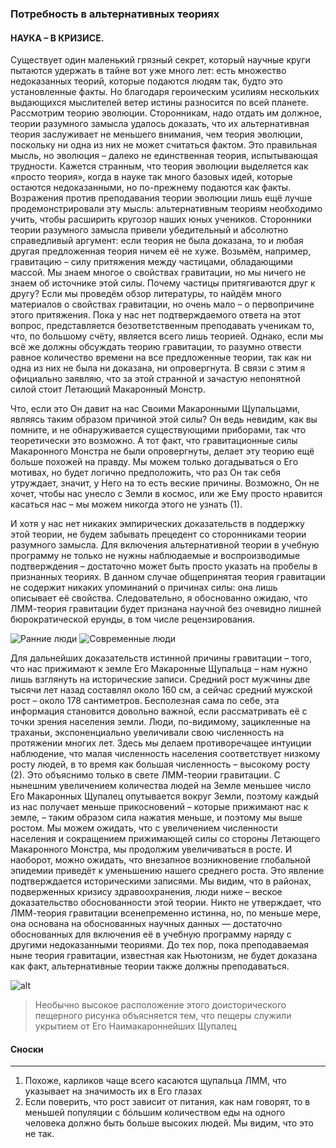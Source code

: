 ### Потребность в альтернативных теориях
#### НАУКА – В КРИЗИСЕ. 
Существует один маленький грязный
секрет, который научные круги пытаются удержать в тайне вот уже
много лет: есть множество недоказанных теорий, которые
подаются людям
так, будто это установленные факты. Но благодаря героическим
усилиям нескольких выдающихся мыслителей ветер истины разносится по
всей планете.
Рассмотрим теорию эволюции. Сторонникам, надо отдать им должное,
теории разумного замысла удалось доказать, что их альтернативная теория
заслуживает не меньшего внимания, чем теория эволюции, поскольку ни одна
из них не может считаться фактом. Это правильная мысль, но эволюция –
далеко не единственная теория, испытывающая трудности.
Кажется странным, что теория эволюции выделяется как «просто теория»,
когда в науке так много базовых идей, которые остаются недоказанными,
но по-прежнему подаются как факты. Возражения против преподавания теории
эволюции лишь ещё лучше продемонстрировали эту мысль: альтернативным
теориям необходимо учить, чтобы расширить кругозор наших юных
учеников. Сторонники теории разумного замысла привели убедительный и
абсолютно справедливый аргумент: если теория не была доказана, то и
любая другая предложенная теория ничем её не хуже.
Возьмём, например, гравитацию – силу притяжения между частицами,
обладающими массой. Мы знаем многое о свойствах гравитации, но мы
ничего не знаем об источнике этой силы. Почему частицы притягиваются друг
к другу? Если мы проведём обзор литературы, то найдём много материалов
о свойствах гравитации, но очень мало – о первопричине этого притяжения.
Пока у нас нет подтверждаемого ответа на этот вопрос, представляется
безответственным преподавать ученикам то, что, по большому счёту,
является всего лишь теорией. Однако, если мы всё же должны обсуждать
теорию гравитации, то разумно отвести равное количество времени на все
предложенные теории, так как ни одна из них не была ни доказана, ни
опровергнута. В связи с этим я официально заявляю, что за этой странной и
зачастую непонятной силой стоит Летающий Макаронный Монстр.

Что, если это Он давит на нас Своими Макаронными Щупальцами, являясь
таким образом причиной этой силы? Он ведь невидим, как вы помните, и не
обнаруживается существующими приборами, так что теоретически это
возможно. А тот факт, что гравитационные силы Макаронного Монстра не
были опровергнуты, делает эту теорию ещё больше похожей на правду. Мы
можем только догадываться о Его мотивах, но будет логично предположить,
что раз Он так себя утруждает, значит, у Него на то есть веские причины.
Возможно, Он не хочет, чтобы нас унесло с Земли в космос, или же Ему просто
нравится касаться нас – мы можем никогда этого не узнать (1). 

И хотя у нас нет никаких эмпирических доказательств в поддержку этой
теории, не будем забывать прецедент со сторонниками теории разумного
замысла. Для включения альтернативной теории в учебную программу не
только не нужны наблюдаемые и воспроизводимые подтверждения – достаточно может быть просто указать на пробелы в признанных теориях. В данном
случае общепринятая теория гравитации не содержит никаких упоминаний о
причинах силы: она лишь описывает её свойства. Следовательно, я обоснованно ожидаю, что ЛММ-теория гравитации будет признана научной без
очевидно лишней бюрократической ерунды, в том числе рецензирования.

![Ранние люди](https://i.imgur.com/EZkqOGM.png) ![Современные люди](https://i.imgur.com/w7M7w0W.png) 

Для дальнейших доказательств истинной причины гравитации – того, что нас
прижимают к земле Его Макаронные Щупальца – нам нужно лишь взглянуть на
исторические записи. Средний рост мужчины две тысячи лет назад составлял
около 160 см, а сейчас средний мужской рост – около 178 сантиметров.
Бесполезная сама по себе, эта информация становится довольно важной, если рассматривать её с точки зрения населения земли. Люди, по-видимому, зацикленные на траханьи, экспоненциально увеличивали свою численность на протяжении многих лет. Здесь мы делаем противоречащее интуиции наблюдение, что малая численность населения соответствует низкому росту людей, в то время как большая численность – высокому росту (2). Это объяснимо только в свете ЛММ-теории гравитации. С нынешним увеличением количества людей на Земле меньшее число Его Макаронных Щупалец опутывается вокруг Земли, поэтому каждый из нас получает меньше прикосновений – которые прижимают нас к земле, – таким образом сила нажатия меньше, и поэтому мы выше ростом. Мы можем ожидать, что с увеличением численности населения и сокращением прижимающей силы со стороны Летающего Макаронного
Монстра, мы продолжим увеличиваться в росте. И наоборот, можно
ожидать, что внезапное возникновение глобальной эпидемии приведёт к
уменьшению нашего среднего роста. Это явление подтверждается
историческими записями. Мы видим, что в районах, подверженных
кризису здравоохранения, люди ниже – веское доказательство
обоснованности этой теории.
Никто не утверждает, что ЛММ-теория гравитации всенепременно
истинна, но, по меньше мере, она основана на обоснованных научных
данных — достаточно обоснованных для включения её в учебную
программу наряду с другими недоказанными теориями. До тех пор,
пока преподаваемая ныне теория гравитации, известная как Ньютонизм,
не будет доказана как факт, альтернативные теории также должны
преподаваться.

![alt](https://i.imgur.com/LvQrBVi.png) 
> Необычно высокое расположение этого доисторического пещерного рисунка объясняется тем, что пещеры служили укрытием от Его Наимакароннейших Щупалец

#### Сноски
---
1. Похоже, карликов
чаще всего касаются
щупальца ЛММ, что
указывает на значимость
их в Его глазах
2. Если поверить,
что рост зависит от
питания, как нам
говорят, то в
меньшей популяции
с бóльшим
количеством еды на
одного человека
должно быть больше
высоких людей. Мы
видим, что это не так.
